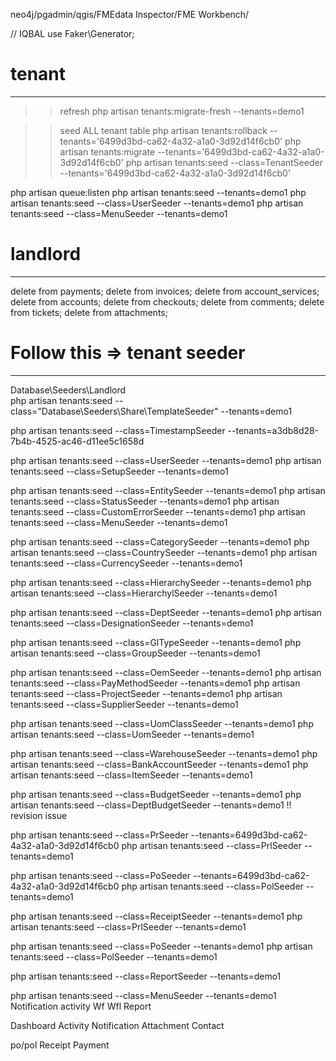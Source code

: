 neo4j/pgadmin/qgis/FMEdata Inspector/FME Workbench/ 

// IQBAL
use Faker\Generator;

# tenant 
---------------
>> refresh
php artisan tenants:migrate-fresh --tenants=demo1


>> seed ALL tenant table
php artisan tenants:rollback --tenants='6499d3bd-ca62-4a32-a1a0-3d92d14f6cb0'
php artisan tenants:migrate --tenants='6499d3bd-ca62-4a32-a1a0-3d92d14f6cb0'
php artisan tenants:seed --class=TenantSeeder --tenants='6499d3bd-ca62-4a32-a1a0-3d92d14f6cb0'

php artisan queue:listen
php artisan tenants:seed --tenants=demo1
php artisan tenants:seed --class=UserSeeder --tenants=demo1
php artisan tenants:seed --class=MenuSeeder --tenants=demo1

# landlord 
---------------
delete from payments;
delete from invoices;
delete from account_services;
delete from accounts;
delete from checkouts;
delete from comments;
delete from tickets;
delete from attachments;

# Follow this => tenant seeder
-------------------
Database\Seeders\Landlord\
php artisan tenants:seed --class="Database\Seeders\Share\TemplateSeeder" --tenants=demo1

php artisan tenants:seed --class=TimestampSeeder --tenants=a3db8d28-7b4b-4525-ac46-d11ee5c1658d

php artisan tenants:seed --class=UserSeeder --tenants=demo1
php artisan tenants:seed --class=SetupSeeder --tenants=demo1

php artisan tenants:seed --class=EntitySeeder --tenants=demo1
php artisan tenants:seed --class=StatusSeeder --tenants=demo1
php artisan tenants:seed --class=CustomErrorSeeder --tenants=demo1
php artisan tenants:seed --class=MenuSeeder --tenants=demo1

php artisan tenants:seed --class=CategorySeeder --tenants=demo1
php artisan tenants:seed --class=CountrySeeder --tenants=demo1
php artisan tenants:seed --class=CurrencySeeder --tenants=demo1

php artisan tenants:seed --class=HierarchySeeder --tenants=demo1
php artisan tenants:seed --class=HierarchylSeeder --tenants=demo1

php artisan tenants:seed --class=DeptSeeder --tenants=demo1
php artisan tenants:seed --class=DesignationSeeder --tenants=demo1

php artisan tenants:seed --class=GlTypeSeeder --tenants=demo1
php artisan tenants:seed --class=GroupSeeder --tenants=demo1

php artisan tenants:seed --class=OemSeeder --tenants=demo1
php artisan tenants:seed --class=PayMethodSeeder --tenants=demo1
php artisan tenants:seed --class=ProjectSeeder --tenants=demo1
php artisan tenants:seed --class=SupplierSeeder --tenants=demo1

php artisan tenants:seed --class=UomClassSeeder --tenants=demo1
php artisan tenants:seed --class=UomSeeder --tenants=demo1

php artisan tenants:seed --class=WarehouseSeeder --tenants=demo1
php artisan tenants:seed --class=BankAccountSeeder --tenants=demo1
php artisan tenants:seed --class=ItemSeeder --tenants=demo1

php artisan tenants:seed --class=BudgetSeeder --tenants=demo1
php artisan tenants:seed --class=DeptBudgetSeeder --tenants=demo1 !! revision issue

php artisan tenants:seed --class=PrSeeder --tenants=6499d3bd-ca62-4a32-a1a0-3d92d14f6cb0
php artisan tenants:seed --class=PrlSeeder --tenants=demo1

php artisan tenants:seed --class=PoSeeder --tenants=6499d3bd-ca62-4a32-a1a0-3d92d14f6cb0
php artisan tenants:seed --class=PolSeeder --tenants=demo1

php artisan tenants:seed --class=ReceiptSeeder --tenants=demo1
php artisan tenants:seed --class=PrlSeeder --tenants=demo1

php artisan tenants:seed --class=PoSeeder --tenants=demo1
php artisan tenants:seed --class=PolSeeder --tenants=demo1

php artisan tenants:seed --class=ReportSeeder --tenants=demo1

php artisan tenants:seed --class=MenuSeeder --tenants=demo1
Notification
activity
Wf
Wfl
Report

Dashboard
Activity 
Notification
Attachment 
Contact

po/pol
Receipt
Payment
